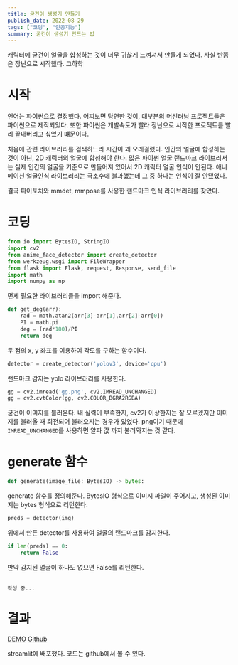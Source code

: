 ```yaml
---
title: 굳건이 생성기 만들기
publish_date: 2022-08-29
tags: ["코딩", "인공지능"]
summary: 굳건이 생성기 만드는 법
---
```


캐릭터에 굳건이 얼굴을 합성하는 것이 너무 귀찮게 느껴져서 만들게 되었다.
사실 반쯤은 장난으로 시작했다.
그하학

# 시작
언어는 파이썬으로 결정했다.
어찌보면 당연한 것이, 대부분의 머신러닝 프로젝트들은 파이썬으로 제작되었다.
또한 파이썬은 개발속도가 빨라 장난으로 시작한 프로젝트를 빨리 끝내버리고 싶었기 떄문이다.

처음에 관련 라이브러리를 검색하느라 시간이 꽤 오래걸렸다.
인간의 얼굴에 합성하는 것이 아닌, 2D 캐릭터의 얼굴에 합성해야 한다.
많은 파이썬 얼굴 랜드마크 라이브러서는 실제 인간의 얼굴을 기준으로 만들어져 있어서 2D 캐릭터 얼굴 인식이 안된다.
애니메이션 얼굴인식 라이브러리는 극소수에 불과했는데 그 중 하나는 인식이 잘 안됐었다.

결국 파이토치와 mmdet, mmpose를 사용한 랜드마크 인식 라이브러리를 찾았다.

# 코딩
```python
from io import BytesIO, StringIO
import cv2
from anime_face_detector import create_detector
from werkzeug.wsgi import FileWrapper
from flask import Flask, request, Response, send_file
import math
import numpy as np
```
먼제 필요한 라이브러리들을 import 해준다.

```python
def get_deg(arr):
    rad = math.atan2(arr[3]-arr[1],arr[2]-arr[0])
    PI = math.pi
    deg = (rad*180)/PI
    return deg
```
두 점의 x, y 좌표를 이용하여 각도를 구하는 함수이다.

```python
detector = create_detector('yolov3', device='cpu')
```
랜드마크 감지는 yolo 라이브러리를 사용한다.

```python
gg = cv2.imread('gg.png', cv2.IMREAD_UNCHANGED)
gg = cv2.cvtColor(gg, cv2.COLOR_BGRA2RGBA)
```
굳건이 이미지를 불러온다.
내 실력이 부족한지, cv2가 이상한지는 잘 모르겠지만 이미지를 불러올 때 회전되어 불러오지는 경우가 있었다.
png이기 때문에 `IMREAD_UNCHANGED`를 사용하면 알파 값 까지 불러와지는 것 같다.



# generate 함수
```python
def generate(image_file: BytesIO) -> bytes:
```
generate 함수를 정의해준다. BytesIO 형식으로 이미지 파일이 주어지고, 생성된 이미지는 bytes 형식으로 리턴한다.

```python
preds = detector(img)
```
위에서 만든 detector를 사용하여 얼굴의 랜드마크를 감지한다.

```python
if len(preds) == 0:
    return False
```
만약 감지된 얼굴이 하나도 없으면 False를 리턴한다.

```python

```

`작성 중...`

# 결과
[DEMO](https://ij5-goodgun-streamlit-app-p3n4m8.streamlitapp.com)
[Github](https://github.com/ij5/goodgun)

streamlit에 배포했다.
코드는 github에서 볼 수 있다.

